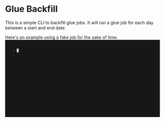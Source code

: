 # Glue Backfill

This is a simple CLI to backfill glue jobs. It will run a glue job for each day between a start and end date.

Here's an example using a fake job for the sake of time.
![Glue Backfill](demo.gif)

